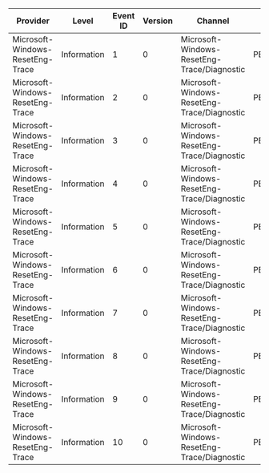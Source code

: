 Provider                          |  Level        |  Event ID  |  Version  |  Channel                                      |  Task                |  Opcode  |  Keyword        |  Message
----------------------------------|---------------|------------|-----------|-----------------------------------------------|----------------------|----------|-----------------|---------
Microsoft-Windows-ResetEng-Trace  |  Information  |  1         |  0        |  Microsoft-Windows-ResetEng-Trace/Diagnostic  |  PBR_OfflinePhase    |          |  ResetEngTrace  |
Microsoft-Windows-ResetEng-Trace  |  Information  |  2         |  0        |  Microsoft-Windows-ResetEng-Trace/Diagnostic  |  PBR_OfflinePhase    |          |  ResetEngTrace  |
Microsoft-Windows-ResetEng-Trace  |  Information  |  3         |  0        |  Microsoft-Windows-ResetEng-Trace/Diagnostic  |  PBR_NewOsPhase      |          |  ResetEngTrace  |
Microsoft-Windows-ResetEng-Trace  |  Information  |  4         |  0        |  Microsoft-Windows-ResetEng-Trace/Diagnostic  |  PBR_NewOsPhase      |          |  ResetEngTrace  |
Microsoft-Windows-ResetEng-Trace  |  Information  |  5         |  0        |  Microsoft-Windows-ResetEng-Trace/Diagnostic  |  PBR_InitialUiPhase  |          |  ResetEngTrace  |
Microsoft-Windows-ResetEng-Trace  |  Information  |  6         |  0        |  Microsoft-Windows-ResetEng-Trace/Diagnostic  |  PBR_InitialUiPhase  |          |  ResetEngTrace  |
Microsoft-Windows-ResetEng-Trace  |  Information  |  7         |  0        |  Microsoft-Windows-ResetEng-Trace/Diagnostic  |  PBR_InitialUiPhase  |          |  ResetEngTrace  |
Microsoft-Windows-ResetEng-Trace  |  Information  |  8         |  0        |  Microsoft-Windows-ResetEng-Trace/Diagnostic  |  PBR_InitialUiPhase  |          |  ResetEngTrace  |
Microsoft-Windows-ResetEng-Trace  |  Information  |  9         |  0        |  Microsoft-Windows-ResetEng-Trace/Diagnostic  |  PBR_InitialUiPhase  |          |  ResetEngTrace  |
Microsoft-Windows-ResetEng-Trace  |  Information  |  10        |  0        |  Microsoft-Windows-ResetEng-Trace/Diagnostic  |  PBR_InitialUiPhase  |          |  ResetEngTrace  |